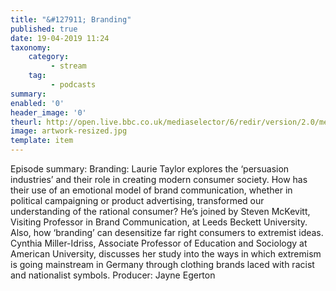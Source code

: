 ```yaml
---
title: "&#127911; Branding"
published: true
date: 19-04-2019 11:24
taxonomy:
    category:
         - stream
    tag:
         - podcasts
summary:
enabled: '0'
header_image: '0'
theurl: http://open.live.bbc.co.uk/mediaselector/6/redir/version/2.0/mediaset/audio-nondrm-download/proto/http/vpid/p075f2xk.mp3
image: artwork-resized.jpg
template: item
---
```

 
Episode summary: Branding: Laurie Taylor explores the ‘persuasion industries’ and their role in creating modern consumer society. How has their use of an emotional model of brand communication, whether in political campaigning or product advertising, transformed our understanding of the rational consumer? He’s joined by Steven McKevitt, Visiting Professor in Brand Communication, at Leeds Beckett University. Also, how ‘branding’ can desensitize far right consumers to extremist ideas. Cynthia Miller-Idriss, Associate Professor of Education and Sociology at American University, discusses her study into the ways in which extremism is going mainstream in Germany through clothing brands laced with racist and nationalist symbols. Producer: Jayne Egerton
